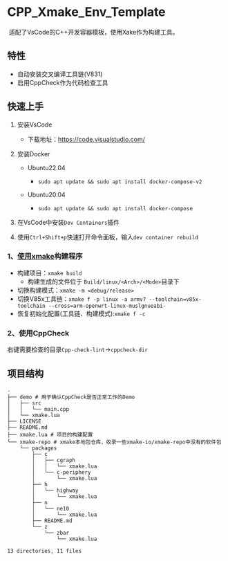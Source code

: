 # CPP_Xmake_Env_Template

​	适配了VsCode的C++开发容器模板，使用Xake作为构建工具。

## 特性

- 自动安装交叉编译工具链(V831)
- 启用CppCheck作为代码检查工具

## 快速上手

1. 安装VsCode

   - 下载地址：https://code.visualstudio.com/

2. 安装Docker

   - Ubuntu22.04

     - ```
       sudo apt update && sudo apt install docker-compose-v2
       ```

   - Ubuntu20.04

     - ```
       sudo apt update && sudo apt install docker-compose
       ```

3. 在VsCode中安装`Dev Containers`插件

4. 使用`Ctrl+Shift+p`快速打开命令面板，输入`dev container rebuild`

### 1、[使用xmake](https://xmake.io/#/zh-cn/)构建程序

- 构建项目：`xmake build`
  - 构建生成的文件位于  `Build/linux/<Arch>/<Mode>`目录下
- 切换构建模式：`xmake -m <debug/release>`
- 切换V85x工具链：`xmake f -p linux -a armv7 --toolchain=v85x-toolchain --cross=arm-openwrt-linux-muslgnueabi-`
- 恢复初始化配置(工具链、构建模式):`xmake f -c`

### 2、使用CppCheck

右键需要检查的目录`Cpp-check-lint`->`cppcheck-dir`

## 项目结构

```
.
├── demo # 用于确认CppCheck是否正常工作的Demo
│   ├── src
│   │   └── main.cpp
│   └── xmake.lua
├── LICENSE
├── README.md
├── xmake.lua # 项目的构建配置
└── xmake-repo # xmake本地包仓库，收录一些xmake-io/xmake-repo中没有的软件包
    └── packages
        ├── c
        │   ├── cgraph
        │   │   └── xmake.lua
        │   └── c-periphery
        │       └── xmake.lua
        ├── h
        │   └── highway
        │       └── xmake.lua
        ├── n
        │   └── ne10
        │       └── xmake.lua
        ├── README.md
        └── z
            └── zbar
                └── xmake.lua

13 directories, 11 files
```


